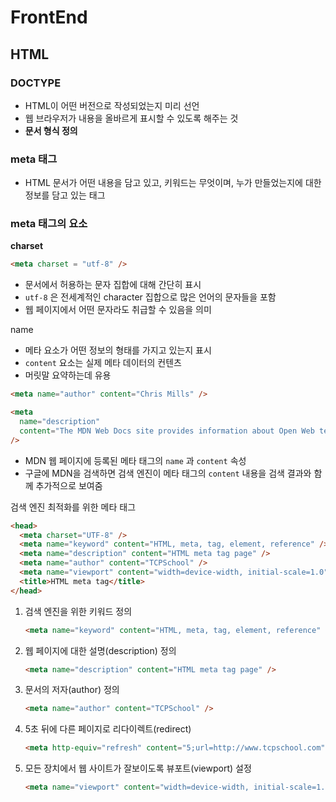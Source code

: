 # FrontEnd
## HTML
### DOCTYPE

- HTML이 어떤 버전으로 작성되었는지 미리 선언
- 웹 브라우저가 내용을 올바르게 표시할 수 있도록 해주는 것
- **문서 형식 정의**

### meta 태그

- HTML 문서가 어떤 내용을 담고 있고, 키워드는 무엇이며, 누가 만들었는지에 대한 정보를 담고 있는 태그

### meta 태그의 요소

**charset**

```html
<meta charset = "utf-8" />
```

- 문서에서 허용하는 문자 집합에 대해 간단히 표시
- `utf-8` 은 전세계적인 character 집합으로 많은 언어의 문자들을 포함
- 웹 페이지에서 어떤 문자라도 취급할 수 있음을 의미

name

- 메타 요소가 어떤 정보의 형태를 가지고 있는지 표시
- `content` 요소는 실제 메타 데이터의 컨텐츠
- 머릿말 요약하는데 유용

```html
<meta name="author" content="Chris Mills" />

<meta
  name="description"
  content="The MDN Web Docs site provides information about Open Web technologies including HTML, CSS, and APIs for both Web sites and progressive web apps."
/>
```

- MDN 웹 페이지에 등록된 메타 태그의 `name` 과 `content` 속성
- 구글에 MDN을 검색하면 검색 엔진이 메타 태그의 `content` 내용을 검색 결과와 함께 추가적으로 보여줌


검색 엔진 최적화를 위한 메타 태그

```html
<head>
  <meta charset="UTF-8" />
  <meta name="keyword" content="HTML, meta, tag, element, reference" />
  <meta name="description" content="HTML meta tag page" />
  <meta name="author" content="TCPSchool" />
  <meta name="viewport" content="width=device-width, initial-scale=1.0" />
  <title>HTML meta tag</title>
</head>
```

1. 검색 엔진을 위한 키워드 정의

    ```html
    <meta name="keyword" content="HTML, meta, tag, element, reference" />
    ```

2. 웹 페이지에 대한 설명(description) 정의

    ```html
    <meta name="description" content="HTML meta tag page" />
    ```

3. 문서의 저자(author) 정의

    ```html
    <meta name="author" content="TCPSchool" />
    ```

4. 5초 뒤에 다른 페이지로 리다이렉트(redirect)

    ```html
    <meta http-equiv="refresh" content="5;url=http://www.tcpschool.com" />
    ```

5. 모든 장치에서 웹 사이트가 잘보이도록 뷰포트(viewport) 설정

    ```html
    <meta name="viewport" content="width=device-width, initial-scale=1.0" />
    ```